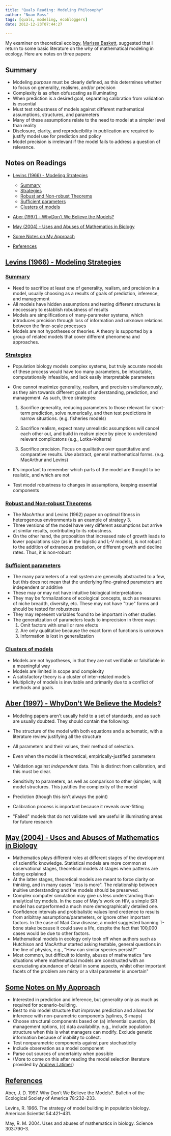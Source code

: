 ```yaml
---
title: "Quals Reading: Modeling Philosophy"
author: "Noam Ross"
tags: [quals, modeling, ecobloggers]
date: 2012-12-23T07:44:27

--- 
```



My examiner on theoretical ecology, [Marissa
Baskett](http://www.des.ucdavis.edu/faculty/baskett/), suggested that I
return to some basic literature on the *why* of mathematical modeling in
ecology. Here are notes on three papers:

Summary
-------

-   Modeling *purpose* must be clearly defined, as this determines
    whether to focus on generality, realisms, and/or precision
-   Complexity is as often obfuscating as illuminating
-   When prediction is a desired goal, separating calibration from
    validation is essential
-   Must test robustness of models against different mathematical
    assumptions, structures, and parameters
-   Many of these assumptions relate to the need to model at a simpler
    level than reality
-   Disclosure, clarity, and reproducibility in publication are required
    to justify model use for prediction and policy
-   Model precision is irrelevant if the model fails to address a
    question of relevance.

Notes on Readings
-----------------

-   [Levins (1966) - Modeling
    Strategies](#levins1966---modeling-strategies)
    -   [Summary](#summary-1)
    -   [Strategies](#strategies)
    -   [Robust and Non-robust
        Theorems](#robust-and-non-robust-theorems)
    -   [Sufficient parameters](#sufficient-parameters)
    -   [Clusters of models](#clusters-of-models)

-   [Aber (1997) - WhyDon't We Believe the
    Models?](#aber1997---whydont-we-believe-the-models)
-   [May (2004) - Uses and Abuses of Mathematics in
    Biology](#may2004---uses-and-abuses-of-mathematics-in-biology)
-   [Some Notes on My Approach](#some-notes-on-my-approach)
-   [References](#references)

[Levins (1966) - Modeling Strategies](#TOC)
-------------------------------------------

### [Summary](#TOC)

-   Need to sacrifice at least one of generality, realism, and precision
    in a model, usually choosing as a results of goals of prediction,
    inference, and management
-   All models have hidden assumptions and testing different structures
    is neccessary to establish robustness of results
-   Models are simplifications of many-parameter systems, which
    introduces precision through loss of information and unknown
    relations between the finer-scale processes
-   Models are not hypotheses or theories. A theory is supported by a
    group of related models that cover different phenomena and
    approaches.

### [Strategies](#TOC)

-   Population biology models complex systems, but truly accurate models
    of these process would have too many parameters, be intractable,
    computationally infeasible, and lack easily interpretable parameters
-   One cannot maximize generality, realism, and precision
    simultaneously, as they aim towards different goals of
    understanding, prediction, and management. As such, three
    strategies:
    1.  Sacrifice generality, reducing parameters to those relevant for
        short-term prediction, solve numerically, and then test
        predictions in narrow situations. (e.g. fisheries models)

    2.  Sacrifice realism, expect many unrealistic assumptions will
        cancel each other out, and build in realism piece by piece to
        understand relevant complicatons (e.g., Lotka-Volterra)

    3.  Sacrifice precision. Focus on qualitative over quantitative and
        comparative results. Use abstract, general mathematical forms.
        (e.g. MacArthur and Levins)

-   It's important to remember which parts of the model are thought to
    be realistic, and which are not
-   Test model robustness to changes in assumptions, keeping essential
    components

### [Robust and Non-robust Theorems](#TOC)

-   The MacArthur and Levins (1962) paper on optimal fitness in
    heterogenous environments is an example of strategy 3.
-   Three versions of the model have very different assumptions but
    arrive at similar results, contributing to its robustness.
-   On the other hand, the proposition that increased rate of growth
    leads to lower populations size (as in the logistic and L-V models),
    is not robust to the addition of extraneous predation, or different
    growth and decline rates. Thus, it is non-robust

### [Sufficient parameters](#TOC)

-   The many parameters of a real system are generally abstracted to a
    few, but this does not mean that the underlying fine-grained
    parameters are independent or additive
-   These may or may not have intuitive biological interpretations
-   They may be formalizations of ecological concepts, such as measures
    of niche breadth, diversity, etc. These may not have "true" forms
    and should be tested for robustness
-   They may represent variables found to be important in other studies
-   The generalization of parameters leads to imprecision in three ways:
    1.  Omit factors with small or rare efects
    2.  Are only qualitative because the exact form of functions is
        unknown
    3.  Information is lost in generalization

### [Clusters of models](#TOC)

-   Models are not hypotheses, in that they are not verifiable or
    falsifiable in a meaningful way
-   Models are limited in scope and complexity
-   A satisfactory theory is a cluster of inter-related models
-   Multiplicity of models is inevitable and primarily due to a conflict
    of methods and goals.

[Aber (1997) - WhyDon't We Believe the Models?](#TOC)
-----------------------------------------------------

-   Modeling papers aren't usually held to a set of standards, and as
    such are usually doubted. They should contain the following:

-   The structure of the model with both equations and a schematic, with
    a literature review justifying all the structure
-   All parameters and their values, their method of selection.
-   Even when the model is theoretical, empirically-justified parameters
-   Validation against *independent* data. This is distinct from
    calibration, and this must be clear.
-   Sensitivity to parameters, as well as comparison to other (simpler,
    null) model structures. This justifies the complexity of the model
-   Prediction (though this isn't always the point)
-   Calibration process is important because it reveals over-fitting
-   "Failed" models that do not validate well are useful in illuminating
    areas for future research

[May (2004) - Uses and Abuses of Mathematics in Biology](#TOC)
--------------------------------------------------------------

-   Mathematics plays different roles at different stages of the
    development of scientific knowledge. Statistical models are more
    common at observational stages, theoretical models at stages when
    patterns are being explained
-   At the latter stages, theoretical models are meant to force clarity
    on thinking, and in many cases "less is more". The relationship
    between inuitive understanding and the models should be preserved.
-   Complex computer simulation may give us less understanding than
    analytical toy models. In the case of May's work on HIV, a simple
    SIR model has outperformed a much more demographically detailed one.
-   Confidence intervals and probibalistic values lend credence to
    results from aribitray assumptions/parameters, or ignore other
    important factors. In the case of Mad Cow disease, a model suggested
    banning T-bone stake because it could save a life, despite the fact
    that 100,000 cases would be due to other factors.
-   Mathematical models in ecology only took off when authors such as
    Hutchison and MacArthur started asking testable, general questions
    in the line of physics, e.g., "How can similar species persist?"
-   Most common, but difficult to idenity, abuses of mathematics "are
    situations where mathematical models are constructed with an
    excruciating abundance of detail in some aspects, whilst other
    important facets of the problem are misty or a vital parameter is
    uncertain"

[Some Notes on My Approach](#TOC)
---------------------------------

-   Interested in prediction and inference, but generality only as much
    as required for scenario-building.
-   Best to mix model structure that improves prediction and allows for
    inference with non-parametric components (splines, S-maps)
-   Choose structural components based on (a) inferential question, (b)
    management options, (c) data availability. e.g., include population
    structure when this is what managers can modify. Exclude genetic
    information because of inability to collect.
-   Test nonparametric components against pure stochasticity
-   Include observation as a model component
-   Parse out sources of uncertainty when possible
-   (More to come on this after reading the model selection literature
    provided by [Andrew
    Latimer](http://www.plantsciences.ucdavis.edu/faculty/latimer/index.htm))

[References](#TOC)
------------------

Aber, J. D. 1997. Why Don’t We Believe the Models?. Bulletin of the
Ecological Society of America 78:232–233.

Levins, R. 1966. The strategy of model building in population biology.
American Scientist 54:421–431.

May, R. M. 2004. Uses and abuses of mathematics in biology. Science
303:790–3.
